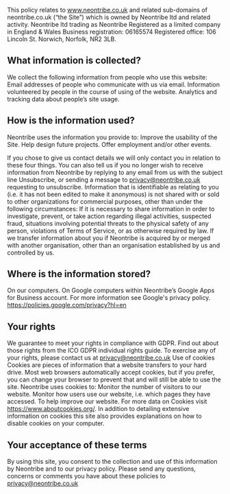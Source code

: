 This policy relates to www.neontribe.co.uk and related sub-domains of neontribe.co.uk (“the Site”) which is owned by Neontribe ltd and related activity.
Neontribe ltd trading as Neontribe
Registered as a limited company in England & Wales
Business registration: 06165574
Registered office: 106 Lincoln St. Norwich, Norfolk, NR2 3LB.

## What information is collected?

We collect the following information from people who use this website:
Email addresses of people who communicate with us via email.
Information volunteered by people in the course of using of the website.
Analytics and tracking data about people’s site usage.

## How is the information used?

Neontribe uses the information you provide to:
Improve the usability of the Site.
Help design future projects.
Offer employment and/or other events.

If you chose to give us contact details we will only contact you in relation to these four things. You can also tell us if you no longer wish to receive information from Neontribe by replying to any email from us with the subject line Unsubscribe, or sending a message to privacy@neontribe.co.uk requesting to unsubscribe.
Information that is identifiable as relating to you (i.e. it has not been edited to make it anonymous) is not shared with or sold to other organizations for commercial purposes, other than under the following circumstances:
If it is necessary to share information in order to investigate, prevent, or take action regarding illegal activities, suspected fraud, situations involving potential threats to the physical safety of any person, violations of Terms of Service, or as otherwise required by law.
If we transfer information about you if Neontribe is acquired by or merged with another organisation, other than an organisation established by us and controlled by us.

## Where is the information stored?

On our computers.
On Google computers within Neontribe’s Google Apps for Business account.
For more information see Google's privacy policy. https://policies.google.com/privacy?hl=en

## Your rights

We guarantee to meet your rights in compliance with GDPR. Find out about those rights from the ICO GDPR individual rights guide. To exercise any of your rights, please contact us at privacy@neontribe.co.uk
Use of cookies
Cookies are pieces of information that a website transfers to your hard drive. Most web browsers automatically accept cookies, but if you prefer, you can change your browser to prevent that and will still be able to use the site.
Neontribe uses cookies to:
Monitor the number of visitors to our website.
Monitor how users use our website, i.e. which pages they have accessed.
To help improve our website.
For more data on Cookies visit https://www.aboutcookies.org/. In addition to detailing extensive information on cookies this site also provides explanations on how to disable cookies on your computer.

## Your acceptance of these terms

By using this site, you consent to the collection and use of this information by Neontribe and to our privacy policy. Please send any questions, concerns or comments you have about these policies to privacy@neontribe.co.uk
